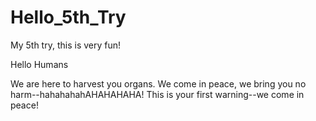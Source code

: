 # Hello_5th_Try
My 5th try, this is very fun!

Hello Humans

We are here to harvest you organs. We come in peace, we bring you no harm--hahahahahAHAHAHAHA!
This is your first warning--we come in peace!
